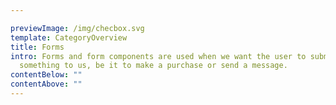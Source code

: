 ```yaml
---

previewImage: /img/checbox.svg
template: CategoryOverview
title: Forms
intro: Forms and form components are used when we want the user to submit
  something to us, be it to make a purchase or send a message.
contentBelow: ""
contentAbove: ""
---
```


